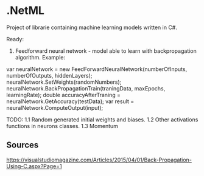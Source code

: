 # .NetML
Project of librarie containing machine learning models written in C#.

Ready:
1. Feedforward neural network - model able to learn with backpropagation algorithm. Example:

var neuralNetwork = new FeedForwardNeuralNetwork(numberOfInputs, numberOfOutputs, hiddenLayers);
neuralNetwork.SetWeights(randomNumbers);
neuralNetwork.BackPropagationTrain(traningData, maxEpochs, learningRate);
double accuracyAfterTraning = neuralNetwork.GetAccuracy(testData);
var result = neuralNetwork.ComputeOutput(input);

TODO:
1.1 Random generated initial weights and biases.
1.2 Other activations functions in neurons classes.
1.3 Momentum


## Sources
https://visualstudiomagazine.com/Articles/2015/04/01/Back-Propagation-Using-C.aspx?Page=1
